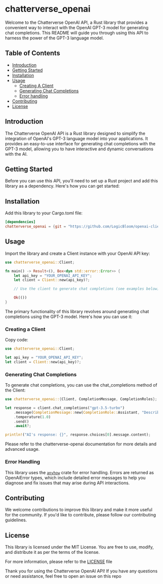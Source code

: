 # chatterverse_openai
Welcome to the Chatterverse OpenAI API, a Rust library that provides a convenient way to interact with the OpenAI GPT-3 model for generating chat completions. This README will guide you through using this API to harness the power of the GPT-3 language model.

## Table of Contents

- [Introduction](#introduction)
- [Getting Started](#getting-started)
- [Installation](#installation)
- [Usage](#usage)
	- [Creating A Client](#creating-a-client)
	- [Generating Chat Completions](#generating-chat-completions)
	- [Error handling](#error-handling)
- [Contributing](#contributing)
- [License](#license)

## Introduction
The Chatterverse OpenAI API is a Rust library designed to simplify the integration of OpenAI's GPT-3 language model into your applications. It provides an easy-to-use interface for generating chat completions with the GPT-3 model, allowing you to have interactive and dynamic conversations with the AI.

## Getting Started
Before you can use this API, you'll need to set up a Rust project and add this library as a dependency. Here's how you can get started:

## Installation
Add this library to your Cargo.toml file:

```toml
[dependencies]
chatterverse_openai = {git = "https://github.com/LogicBloom/openai-client.git"}
```

## Usage
Import the library and create a Client instance with your OpenAI API key:

```rust
use chatterverse_openai::Client;

fn main() -> Result<(), Box<dyn std::error::Error>> {
    let api_key = "YOUR_OPENAI_API_KEY";
    let client = Client::new(api_key)?;

    // Use the client to generate chat completions (see examples below).

    Ok(())
}
```

The primary functionality of this library revolves around generating chat completions using the GPT-3 model. Here's how you can use it:

### Creating a Client
Copy code:

```rust
use chatterverse_openai::Client;

let api_key = "YOUR_OPENAI_API_KEY";
let client = Client::new(api_key)?;
```

### Generating Chat Completions
To generate chat completions, you can use the chat_completions method of the Client:

```rust
use chatterverse_openai::{Client, CompletionMessage, CompletionRoles};

let response = client.chat_completions("gpt-3.5-turbo")
    .message(CompletionMessage::new(CompletionRole::Assistant, "Describe an itinerary for a 1 week trip to Japan."))
    .temperature(1.0)
    .send()
    .await?;

println!("AI's response: {}", response.choices[0].message.content);
```
Please refer to the chatterverse-openai documentation for more details and advanced usage.

### Error Handling
This library uses the [`anyhow`](https://github.com/chatterverse-ai/openai-client.git) crate for error handling. Errors are returned as OpenAiError types, which include detailed error messages to help you diagnose and fix issues that may arise during API interactions.

## Contributing
We welcome contributions to improve this library and make it more useful for the community. If you'd like to contribute, please follow our contributing guidelines.

## License
This library is licensed under the MIT License. You are free to use, modify, and distribute it as per the terms of the license.

For more information, please refer to the [LICENSE](./LICENSE) file

Thank you for using the Chatterverse OpenAI API! If you have any questions or need assistance, feel free to open an issue on this repo 